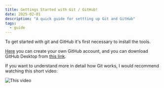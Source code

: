 ```yaml
---
title: Gettings Started with Git / GitHub!
date: 2025-02-01
description: "A quick guide for settting up Git and GitHub"
tags:
  - guide
---
```

To get started with git and GitHub it's first necessary to install the tools.

[Here](https://github.com/signup) you can create your own GitHub account, and you can download GitHub Desktop from [this link](https://desktop.github.com/download/). 

If you want to understand more in detail how Git works, I would recommend watching this short video:

![This video](https://www.youtube.com/watch?v=hwP7WQkmECE)